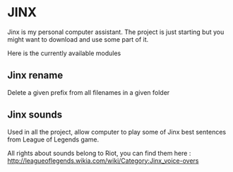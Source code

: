 # JINX

Jinx is my personal computer assistant. The project is just starting but you might want to download and use some part of it.

Here is the currently available modules

## Jinx rename
Delete a given prefix from all filenames in a given folder

## Jinx sounds
Used in all the project, allow computer to play some of Jinx best sentences from League of Legends game.



All rights about sounds belong to Riot, you can find them here :
http://leagueoflegends.wikia.com/wiki/Category:Jinx_voice-overs
